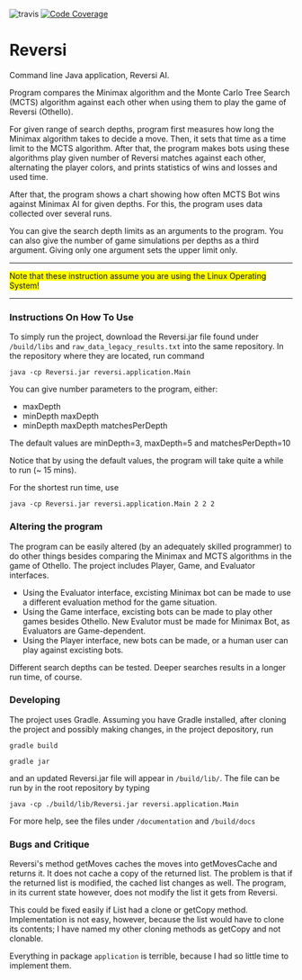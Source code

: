 ![travis](https://travis-ci.org/ValheKouneli/Reversi.svg?branch=master)
[![Code Coverage](https://img.shields.io/codecov/c/github/ValheKouneli/Reversi/master.svg)](https://codecov.io/github/ValheKouneli/Reversi/)

Reversi
=======

Command line Java application, Reversi AI.

Program compares the Minimax algorithm and the Monte Carlo Tree Search (MCTS) algorithm against each other when using them to play the game of Reversi (Othello).

For given range of search depths, program first measures how long the Minimax algorithm takes to decide a move. Then, it sets that time as a time limit to the MCTS algorithm.
After that, the program makes bots using these algorithms play given number of Reversi matches against each other, alternating the player colors, and prints statistics of wins and losses and used time.

After that, the program shows a chart showing how often MCTS Bot wins against Minimax AI for given depths. For this, the program uses data collected over several runs.

You can give the search depth limits as an arguments to the program. You can also give the number of game simulations per depths as a third argument. Giving only one argument sets the upper limit only.

***
<span style="background-color: #FFFF00">Note that these instruction assume you are using the Linux Operating System!</span>
***

### Instructions On How To Use

To simply run the project, download the Reversi.jar file found under ```/build/libs``` and ```raw_data_legacy_results.txt``` into the same repository. In the repository where they are located, run command

```java -cp Reversi.jar reversi.application.Main```

You can give number parameters to the program, either:
* maxDepth
* minDepth maxDepth
* minDepth maxDepth matchesPerDepth

The default values are minDepth=3, maxDepth=5 and matchesPerDepth=10

Notice that by using the default values, the program will take quite a while to run (~ 15 mins).

For the shortest run time, use

```java -cp Reversi.jar reversi.application.Main 2 2 2```

### Altering the program

The program can be easily altered (by an adequately skilled programmer) to do other things besides comparing the Minimax and MCTS algorithms in the game of Othello.
The project includes Player, Game, and Evaluator interfaces.
* Using the Evaluator interface, excisting Minimax bot can be made to use a different evaluation method for the game situation.
* Using the Game interface, excisting bots can be made to play other games besides Othello. New Evalutor must be made for Minimax Bot, as Evaluators are Game-dependent.
* Using the Player interface, new bots can be made, or a human user can play against excisting bots.

Different search depths can be tested. Deeper searches results in a longer run time, of course.

### Developing

The project uses Gradle. Assuming you have Gradle installed, after cloning the project and possibly making changes, in the project depository, run

```gradle build```

```gradle jar```

and an updated Reversi.jar file will appear in ```/build/lib/```.
The file can be run by in the root repository by typing

```java -cp ./build/lib/Reversi.jar reversi.application.Main```

For more help, see the files under ```/documentation``` and ```/build/docs```

### Bugs and Critique

Reversi's method getMoves caches the moves into getMovesCache and returns it. It does not cache a copy of the returned list. The problem is that if the returned list is modified, the cached list changes as well. The program, in its current state however, does not modify the list it gets from Reversi.

This could be fixed easily if List had a clone or getCopy method. Implementation is not easy, however, because the list would have to clone its contents; I have named my other cloning methods as getCopy and not clonable.

Everything in package ```application``` is terrible, because I had so little time to implement them.
